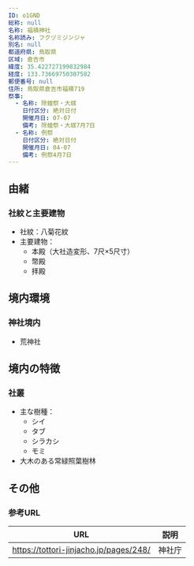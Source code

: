 ```yaml
---
ID: o1GND
総称: null
名称: 福積神社
名称読み: フクヅミジンジャ
別名: null
都道府県: 鳥取県
区域: 倉吉市
緯度: 35.422727199832984
経度: 133.73669750307582
郵便番号: null
住所: 鳥取県倉吉市福積719
祭事:
  - 名称: 除蝗祭・大祓
    日付区分: 絶対日付
    開催月日: 07-07
    備考: 除蝗祭・大祓7月7日
  - 名称: 例祭
    日付区分: 絶対日付
    開催月日: 04-07
    備考: 例祭4月7日
---
```


## 由緒

### 社紋と主要建物

- 社紋：八菊花紋
- 主要建物：
  - 本殿（大社造変形、7尺×5尺寸）
  - 幣殿
  - 拝殿

## 境内環境

### 神社境内

- 荒神社

## 境内の特徴

### 社叢

- 主な樹種：
  - シイ
  - タブ
  - シラカシ
  - モミ
- 大木のある常緑照葉樹林

## その他

### 参考URL

| URL                                    | 説明   |
| -------------------------------------- | ------ |
| https://tottori-jinjacho.jp/pages/248/ | 神社庁 |
